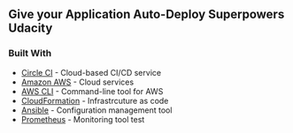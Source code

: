 ## Give your Application Auto-Deploy Superpowers Udacity


### Built With

- [Circle CI](www.circleci.com) - Cloud-based CI/CD service
- [Amazon AWS](https://aws.amazon.com/) - Cloud services
- [AWS CLI](https://aws.amazon.com/cli/) - Command-line tool for AWS
- [CloudFormation](https://aws.amazon.com/cloudformation/) - Infrastrcuture as code
- [Ansible](https://www.ansible.com/) - Configuration management tool
- [Prometheus](https://prometheus.io/) - Monitoring tool
test

